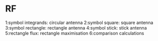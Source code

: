 # RF

1:symbol integrands: circular antenna
2:symbol square: square antenna
3:symbol rectangle: rectangle antenna
4:symbol stick: stick antenna
5:rectangle flux: rectangle maximisation
6:comparison calculations
